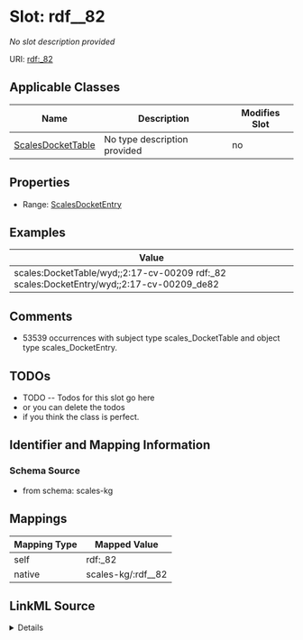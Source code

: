 

# Slot: rdf__82


_No slot description provided_





URI: [rdf:_82](http://www.w3.org/1999/02/22-rdf-syntax-ns#_82)



<!-- no inheritance hierarchy -->





## Applicable Classes

| Name | Description | Modifies Slot |
| --- | --- | --- |
| [ScalesDocketTable](../classes/ScalesDocketTable.md) | No type description provided |  no  |







## Properties

* Range: [ScalesDocketEntry](../classes/ScalesDocketEntry.md)






## Examples

| Value |
| --- |
| scales:DocketTable/wyd;;2:17-cv-00209 rdf:_82 scales:DocketEntry/wyd;;2:17-cv-00209_de82 |

## Comments

* 53539 occurrences with subject type scales_DocketTable and object type scales_DocketEntry.

## TODOs

* TODO -- Todos for this slot go here
* or you can delete the todos
* if you think the class is perfect.

## Identifier and Mapping Information







### Schema Source


* from schema: scales-kg




## Mappings

| Mapping Type | Mapped Value |
| ---  | ---  |
| self | rdf:_82 |
| native | scales-kg/:rdf__82 |




## LinkML Source

<details>
```yaml
name: rdf__82
description: No slot description provided
todos:
- TODO -- Todos for this slot go here
- or you can delete the todos
- if you think the class is perfect.
comments:
- 53539 occurrences with subject type scales_DocketTable and object type scales_DocketEntry.
examples:
- value: scales:DocketTable/wyd;;2:17-cv-00209 rdf:_82 scales:DocketEntry/wyd;;2:17-cv-00209_de82
from_schema: scales-kg
rank: 1000
slot_uri: rdf:_82
alias: rdf__82
domain_of:
- scales_DocketTable
range: scales_DocketEntry

```
</details>
